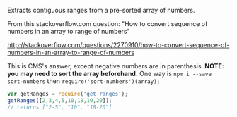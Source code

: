 Extracts contiguous ranges from a pre-sorted array of numbers.

From this stackoverflow.com question: 
"How to convert sequence of numbers in an array to range of numbers"

http://stackoverflow.com/questions/2270910/how-to-convert-sequence-of-numbers-in-an-array-to-range-of-numbers

This is CMS's answer, except negative numbers are in parenthesis.
**NOTE: you may need to sort the array beforehand.**  One way is `npm i --save sort-numbers` then 
`require('sort-numbers')(array);`

```javascript
var getRanges = require('get-ranges');
getRanges([2,3,4,5,10,18,19,20]);
// returns ["2-5", "10", "18-20"]
```
